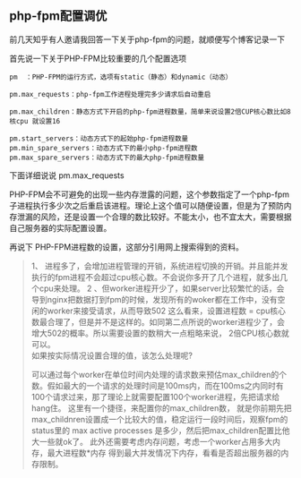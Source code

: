 ## php-fpm配置调优

前几天知乎有人邀请我回答一下关于php-fpm的问题，就顺便写个博客记录一下

首先说一下关于PHP-FPM比较重要的几个配置选项
```apacheconfig
pm  ：PHP-FPM的运行方式，选项有static（静态）和dynamic（动态）

pm.max_requests：php-fpm工作进程处理完多少请求后自动重启

pm.max_children：静态方式下开启的php-fpm进程数量，简单来说设置2倍CUP核心数比如8核cpu 就设置16

pm.start_servers：动态方式下的起始php-fpm进程数量
pm.min_spare_servers：动态方式下的最小php-fpm进程数
pm.max_spare_servers：动态方式下的最大php-fpm进程数量

```
下面详细说说 pm.max_requests  

PHP-FPM会不可避免的出现一些内存泄露的问题，这个参数指定了一个php-fpm子进程执行多少次之后重启该进程。理论上这个值可以随便设置，但是为了预防内存泄漏的风险，还是设置一个合理的数比较好。不能太小，也不宜太大，需要根据自己服务器的实际配置设置。



再说下 PHP-FPM进程数的设置，这部分引用网上搜索得到的资料。

>    1、 进程多了，会增加进程管理的开销，系统进程切换的开销。并且能并发执行的fpm进程不会超过cpu核心数。不会说你多开了几个进程，就多出几个cpu来处理。
>    2 、但worker进程开少了，如果server比较繁忙的话，会导到nginx把数据打到fpm的时候，发现所有的woker都在工作中，没有空闲的worker来接受请求，从而导致502
>    这么看来，设置进程数 = cpu核心数最合理了，但是并不是这样的。如同第二点所说的worker进程少了，会增大502的概率。所以需要设置的数稍大一点粗略来说， 2倍CPU核心数就可以。   
>    如果按实际情况设置合理的值，该怎么处理呢?
>
>    可以通过每个worker在单位时间内处理的请求数来预估max_children的个数。假如最大的一个请求的处理时间是100ms内，而在100ms之内同时有100个请求过来，那了理论上就需要配置100个worker进程，先把请求给hang住。
>    这里有一个捷径，来配置你的max_children数， 就是你前期先把max_childnren设置成一个比较大的值，稳定运行一段时间后，观察fpm的status里的 max active processes 是多少，然后把max_children配置比他大一些就ok了。
>    此外还需要考虑内存问题，考虑一个worker占用多大内存，最大进程数*内存 得到最大并发情况下内存，看看是否超出服务器的内存限制。